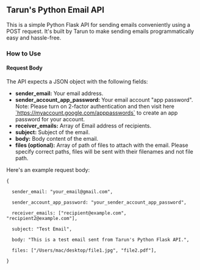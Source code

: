 
<h2>Tarun's Python Email API</h1>

This is a simple Python Flask API for sending emails conveniently using a POST request. It's built by Tarun to make sending emails programmatically easy and hassle-free.

<h3>How to Use</h3>

<h4>Request Body</h4>

The API expects a JSON object with the following fields:
<ul>
  <li><b>sender_email:</b> Your email address.</li>

  <li><b>sender_account_app_password:</b> Your email account "app password". Note: Please turn on 2-factor authentication and then visit here <a href="https://myaccount.google.com/apppasswords" target="_blank" rel="noopener noreferrer">`https://myaccount.google.com/apppasswords`</a> to create an app password for your account.</li>

  <li><b>receiver_emails:</b> Array of Email address of recipients.</li>

  <li><b>subject:</b> Subject of the email.</li>

  <li><b>body:</b> Body content of the email.</li>

  <li><b>files (optional):</b> Array of path of files to attach with the email. Please specify correct paths, files will be sent with their filenames and not file path.</li>
</ul>

Here's an example request body:

    {

      sender_email: "your_email@gmail.com",
  
      sender_account_app_password: "your_sender_account_app_password",
  
      receiver_emails: ["recipient@example.com", "recipient2@example.com"],
  
      subject: "Test Email",
  
      body: "This is a test email sent from Tarun's Python Flask API.",
  
      files: ["/Users/mac/desktop/file1.jpg", "file2.pdf"],

    }
